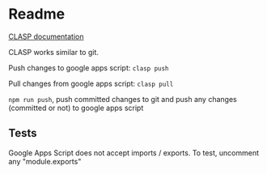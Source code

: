 # Readme


[CLASP documentation](https://github.com/google/clasp#pull)

CLASP works similar to git.

Push changes to google apps script: `clasp push`

Pull changes from google apps script: `clasp pull`

`npm run push`, push committed changes to git and push any changes (committed or not) to google apps script


## Tests

Google Apps Script does not accept imports / exports. To test, uncomment any "module.exports"